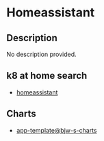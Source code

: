 # Homeassistant

## Description

No description provided.

## k8 at home search

- [homeassistant](https://nanne.dev/k8s-at-home-search/#/homeassistant)

## Charts

- [app-template@bjw-s-charts](https://bjw-s.github.io/helm-charts/)

